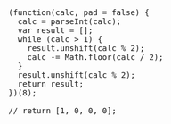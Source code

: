 <pre>
(function(calc, pad = false) {
  calc = parseInt(calc);
  var result = [];
  while (calc > 1) {
    result.unshift(calc % 2);
    calc -= Math.floor(calc / 2);
  }
  result.unshift(calc % 2);
  return result;
})(8);

// return [1, 0, 0, 0];
</pre>